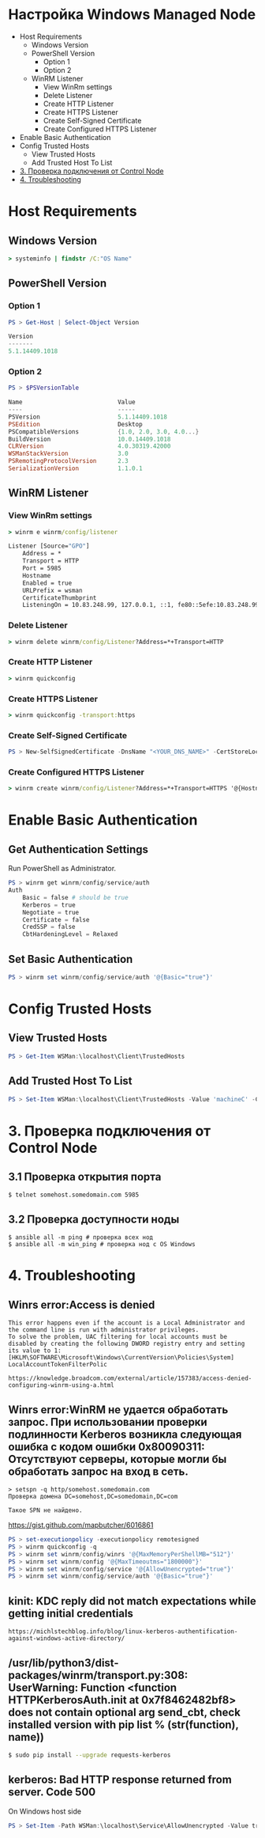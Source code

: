 # Настройка Windows Managed Node
* Host Requirements
  * Windows Version
  * PowerShell Version
    * Option 1
    * Option 2
  * WinRM Listener
    * View WinRm settings
    * Delete Listener
    * Create HTTP Listener
    * Create HTTPS Listener
    * Create Self-Signed Certificate
    * Create Configured HTTPS Listener
* Enable Basic Authentication
* Config Trusted Hosts
  * View Trusted Hosts
  * Add Trusted Host To List
* [3. Проверка подключения от Control Node](#3-проверка-подключения-от-control-node)
* [4. Troubleshooting]()
# Host Requirements
## Windows Version
``` cmd
> systeminfo | findstr /C:"OS Name"
```
## PowerShell Version
### Option 1
```powershell
PS > Get-Host | Select-Object Version

Version
-------
5.1.14409.1018
```
### Option 2
```powershell
PS > $PSVersionTable

Name                           Value
----                           -----
PSVersion                      5.1.14409.1018
PSEdition                      Desktop
PSCompatibleVersions           {1.0, 2.0, 3.0, 4.0...}
BuildVersion                   10.0.14409.1018
CLRVersion                     4.0.30319.42000
WSManStackVersion              3.0
PSRemotingProtocolVersion      2.3
SerializationVersion           1.1.0.1
```
## WinRM Listener
### View WinRm settings
```cmd
> winrm e winrm/config/listener

Listener [Source="GPO"]
    Address = *
    Transport = HTTP
    Port = 5985
    Hostname
    Enabled = true
    URLPrefix = wsman
    CertificateThumbprint
    ListeningOn = 10.83.248.99, 127.0.0.1, ::1, fe80::5efe:10.83.248.99%14
```

### Delete Listener
```cmd
> winrm delete winrm/config/Listener?Address=*+Transport=HTTP
```

### Create HTTP Listener
```cmd
> winrm quickconfig
```

### Create HTTPS Listener
```cmd
> winrm quickconfig -transport:https
```

### Create Self-Signed Certificate
```powershell
PS > New-SelfSignedCertificate -DnsName "<YOUR_DNS_NAME>" -CertStoreLocation Cert:\LocalMachine\My
```

### Create Configured HTTPS Listener
```cmd
> winrm create winrm/config/Listener?Address=*+Transport=HTTPS '@{Hostname="<YOUR_DNS_NAME>"; CertificateThumbprint="<COPIED_CERTIFICATE_THUMBPRINT>"}'
```

# Enable Basic Authentication
## Get Authentication Settings
Run PowerShell as Administrator.
```powershell
PS > winrm get winrm/config/service/auth
Auth
    Basic = false # should be true
    Kerberos = true
    Negotiate = true
    Certificate = false
    CredSSP = false
    CbtHardeningLevel = Relaxed
```
## Set Basic Authentication
```powershell
PS > winrm set winrm/config/service/auth '@{Basic="true"}'
```
# Config Trusted Hosts
## View Trusted Hosts
```powershell
PS > Get-Item WSMan:\localhost\Client\TrustedHosts
```
## Add Trusted Host To List
```powershell
PS > Set-Item WSMan:\localhost\Client\TrustedHosts -Value 'machineC' -Concatenate
```
# 3. Проверка подключения от Control Node
## 3.1 Проверка открытия порта
```shell
$ telnet somehost.somedomain.com 5985
```
## 3.2 Проверка доступности ноды
```
$ ansible all -m ping # проверка всех нод
$ ansible all -m win_ping # проверка нод с OS Windows
```
# 4. Troubleshooting
## Winrs error:Access is denied
```
This error happens even if the account is a Local Administrator and the command line is run with administrator privileges.
To solve the problem, UAC filtering for local accounts must be disabled by creating the following DWORD registry entry and setting its value to 1:
[HKLM\SOFTWARE\Microsoft\Windows\CurrentVersion\Policies\System] LocalAccountTokenFilterPolic

https://knowledge.broadcom.com/external/article/157383/access-denied-configuring-winrm-using-a.html
```
## Winrs error:WinRM не удается обработать запрос. При использовании проверки подлинности Kerberos возникла следующая ошибка с кодом ошибки 0x80090311: Отсутствуют серверы, которые могли бы обработать запрос на вход в сеть.
```
> setspn -q http/somehost.somedomain.com
Проверка домена DC=somehost,DC=somedomain,DC=com

Такое SPN не найдено.
```
https://gist.github.com/mapbutcher/6016861
```powershell
PS > set-executionpolicy -executionpolicy remotesigned
PS > winrm quickconfig -q
PS > winrm set winrm/config/winrs '@{MaxMemoryPerShellMB="512"}'
PS > winrm set winrm/config '@{MaxTimeoutms="1800000"}'
PS > winrm set winrm/config/service '@{AllowUnencrypted="true"}'
PS > winrm set winrm/config/service/auth '@{Basic="true"}'
```
## kinit: KDC reply did not match expectations while getting initial credentials
```
https://michlstechblog.info/blog/linux-kerberos-authentification-against-windows-active-directory/
```
## /usr/lib/python3/dist-packages/winrm/transport.py:308: UserWarning: Function <function HTTPKerberosAuth.__init__ at 0x7f8462482bf8> does not contain optional arg send_cbt, check installed version with pip list % (str(function), name))
```bash
$ sudo pip install --upgrade requests-kerberos
```
## kerberos: Bad HTTP response returned from server. Code 500
On Windows host side
```powershell
PS > Set-Item -Path WSMan:\localhost\Service\AllowUnencrypted -Value true
```
